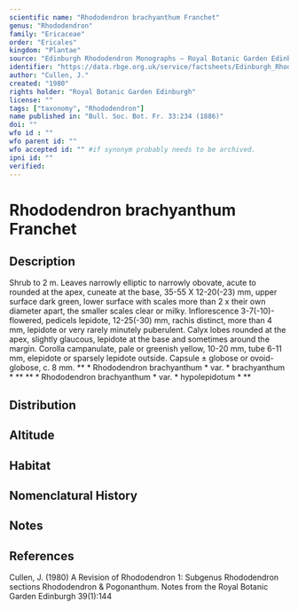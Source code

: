 ```yaml
---
scientific name: "Rhododendron brachyanthum Franchet"
genus: "Rhododendron"
family: "Ericaceae"
order: "Ericales"
kingdom: "Plantae"
source: "Edinburgh Rhododendron Monographs – Royal Botanic Garden Edinburgh"
identifier: "https://data.rbge.org.uk/service/factsheets/Edinburgh_Rhododendron_Monographs.xhtml"
author: "Cullen, J."
created: "1980"
rights holder: "Royal Botanic Garden Edinburgh"
license: ""
tags: ["taxonomy", "Rhododendron"]
name published in: "Bull. Soc. Bot. Fr. 33:234 (1886)"
doi: ""
wfo id : ""
wfo parent id: ""
wfo accepted id: "" #if synonym probably needs to be archived.                      
ipni id: ""
verified:
---
```


                       

# Rhododendron brachyanthum Franchet

## Description
Shrub to 2 m. Leaves narrowly elliptic to narrowly obovate, acute to rounded at the apex, cuneate at the base, 35-55 X 12-20(-23) mm, upper surface dark green, lower surface with scales more than 2 x their own diameter apart, the smaller scales clear or milky. Inflorescence 3-7(-10)-flowered, pedicels lepidote, 12-25(-30) mm, rachis distinct, more than 4 mm, lepidote or very rarely minutely puberulent. Calyx lobes rounded at the apex, slightly glaucous, lepidote at the base and sometimes around the margin. Corolla campanulate, pale or greenish yellow, 10-20 mm, tube 6-11 mm, elepidote or sparsely lepidote outside. Capsule ± globose or ovoid-globose, c. 8 mm. ** * Rhododendron brachyanthum * var. * brachyanthum * ** ** * Rhododendron brachyanthum * var. * hypolepidotum * **

## Distribution


## Altitude


## Habitat


## Nomenclatural History

                       
## Notes


## References

Cullen, J. (1980) A Revision of Rhododendron 1: Subgenus Rhododendron sections Rhododendron & Pogonanthum. Notes from the Royal Botanic Garden Edinburgh 39(1):144
